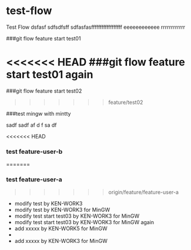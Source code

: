 test-flow
=========

Test Flow
dsfasf
sdfsdfsff 
sdfasfasffffffffffffffffff eeeeeeeeeeee rrrrrrrrrrrr 

###git flow feature start test01

<<<<<<< HEAD
###git flow feature start test01 again
=======
###git flow feature start test02
>>>>>>> feature/test02


###test mingw with mintty

sadf
sadf
af
d
f
sa
df

<<<<<<< HEAD
### test feature-user-b
=======
### test feature-user-a
>>>>>>> origin/feature/feature-user-a

* modify test by KEN-WORK3
* modify test by KEN-WORK3 for MinGW
* modify test start test03 by KEN-WORK3 for MinGW
* modify test start test03 by KEN-WORK3 for MinGW again
* add xxxxx by KEN-WORK5 for MinGW
*
* add xxxxx by KEN-WORK3 for MinGW